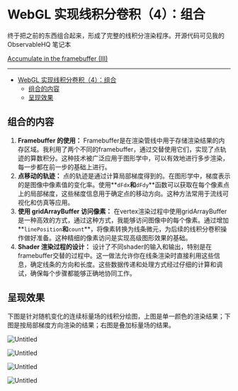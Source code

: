 # WebGL 实现线积分卷积（4）：组合

终于把之前的东西组合起来，形成了完整的线积分渲染程序。开源代码可见我的 ObservableHQ 笔记本

[Accumulate in the framebuffer (III)](https://observablehq.com/@listenzcc/accumulate-in-the-framebuffer-iii)

---
- [WebGL 实现线积分卷积（4）：组合](#webgl-实现线积分卷积4组合)
  - [组合的内容](#组合的内容)
  - [呈现效果](#呈现效果)


## 组合的内容

1. **Framebuffer 的使用：** Framebuffer是在渲染管线中用于存储渲染结果的内存区域。我利用了两个不同的framebuffer，通过交替使用它们，实现了点轨迹的算数积分。这种技术被广泛应用于图形学中，可以有效地进行多步渲染，每一步都在前一步的基础上进行。
2. **点移动的轨迹：** 点的轨迹是通过计算局部梯度得到的。在图形学中，梯度表示的是图像中像素值的变化率。使用**`dFdx`**和**`dFdy`**函数可以获取在每个像素点上的局部梯度，这些梯度信息用于确定点的移动方向。这种方法常用于流线可视化和仿真等应用。
3. **使用 gridArrayBuffer 访问像素：** 在vertex渲染过程中使用gridArrayBuffer是一种高效的方式，通过这种方式，我能够访问图像中的每个像素。通过增加**`linePosition`**和**`count`**，将像素转换为线条微元，为后续的线积分卷积操作做好准备。这种精细的像素访问是实现高级图形效果的基础。
4. **Shader 渲染过程的设计：** 设计了不同shader的输入和输出，特别是在framebuffer交替的过程中。这一做法允许你在线条渲染时直接利用这些信息，确定线条的方向和长度。这些数据传递和处理方式经过仔细的计算和调试，确保每个步骤都能够正确地协同工作。

## 呈现效果

下图是针对随机变化的连续标量场的线积分绘图，上图是单一颜色的渲染结果；下图是按局部梯度方向渲染的结果；右图是叠加标量场的结果。

![Untitled](WebGL%20%E5%AE%9E%E7%8E%B0%E7%BA%BF%E7%A7%AF%E5%88%86%E5%8D%B7%E7%A7%AF%EF%BC%884%EF%BC%89%EF%BC%9A%E7%BB%84%E5%90%88%20d7fcfe2dedb54e5c9b151df5e484ce82/Untitled.png)

![Untitled](WebGL%20%E5%AE%9E%E7%8E%B0%E7%BA%BF%E7%A7%AF%E5%88%86%E5%8D%B7%E7%A7%AF%EF%BC%884%EF%BC%89%EF%BC%9A%E7%BB%84%E5%90%88%20d7fcfe2dedb54e5c9b151df5e484ce82/Untitled%201.png)

![Untitled](WebGL%20%E5%AE%9E%E7%8E%B0%E7%BA%BF%E7%A7%AF%E5%88%86%E5%8D%B7%E7%A7%AF%EF%BC%884%EF%BC%89%EF%BC%9A%E7%BB%84%E5%90%88%20d7fcfe2dedb54e5c9b151df5e484ce82/Untitled%202.png)

![Untitled](WebGL%20%E5%AE%9E%E7%8E%B0%E7%BA%BF%E7%A7%AF%E5%88%86%E5%8D%B7%E7%A7%AF%EF%BC%884%EF%BC%89%EF%BC%9A%E7%BB%84%E5%90%88%20d7fcfe2dedb54e5c9b151df5e484ce82/Untitled%203.png)